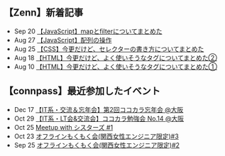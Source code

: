 ## 【Zenn】新着記事
<!-- profile updater begin: zenn -->
- Sep 20 [【JavaScript】mapとfilterについてまとめた](https://zenn.dev/miya_akari/articles/54e176453f9288)
- Aug 27 [【JavaScript】配列の操作](https://zenn.dev/miya_akari/articles/621de708af9eca)
- Aug 25 [【CSS】今更だけど、セレクターの書き方についてまとめた](https://zenn.dev/miya_akari/articles/0270200f1c3f80)
- Aug 18 [【HTML】今更だけど、よく使いそうなタグについてまとめた②](https://zenn.dev/miya_akari/articles/a898f8adfd050f)
- Aug 10 [【HTML】今更だけど、よく使いそうなタグについてまとめた①](https://zenn.dev/miya_akari/articles/75e508d25ac12d)
<!-- profile updater end: zenn -->

## 【connpass】最近参加したイベント
<!-- profile updater begin: connpass -->
- Dec 17 [【IT系・交流＆忘年会】第2回ココカラ忘年会 @大阪](https://kokokara.connpass.com/event/266516/)
- Oct 29 [【IT系・LT会&交流会】ココカラ勉強会 No.14 @大阪](https://kokokara.connpass.com/event/262504/)
- Oct 25 [Meetup with シスターズ #1](https://sister.connpass.com/event/262627/)
- Oct 23 [オフラインもくもく会(関西女性エンジニア限定)#3](https://tech-woman-kansai.connpass.com/event/262143/)
- Sep 25 [オフラインもくもく会(関西女性エンジニア限定)#2](https://connpass.com/event/258589/)
<!-- profile updater end: connpass -->

